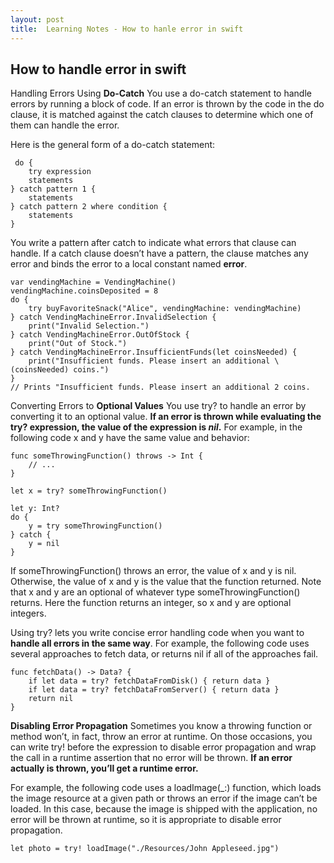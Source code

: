 ```yaml
---
layout: post
title:  Learning Notes - How to hanle error in swift
---
```

## How to handle error in swift
Handling Errors Using **Do-Catch** You use a do-catch statement to handle errors by running a block of code. If an error is thrown by the code in the do clause, it is matched against the catch clauses to determine which one of them can handle the error.

Here is the general form of a do-catch statement:

```
 do {
    try expression
    statements
} catch pattern 1 {
    statements
} catch pattern 2 where condition {
    statements
}
```
You write a pattern after catch to indicate what errors that clause can handle. If a catch clause doesn’t have a pattern, the clause matches any error and binds the error to a local constant named **error**.

```
var vendingMachine = VendingMachine()
vendingMachine.coinsDeposited = 8
do {
    try buyFavoriteSnack("Alice", vendingMachine: vendingMachine)
} catch VendingMachineError.InvalidSelection {
    print("Invalid Selection.")
} catch VendingMachineError.OutOfStock {
    print("Out of Stock.")
} catch VendingMachineError.InsufficientFunds(let coinsNeeded) {
    print("Insufficient funds. Please insert an additional \(coinsNeeded) coins.")
}
// Prints "Insufficient funds. Please insert an additional 2 coins.
```

Converting Errors to **Optional Values** You use try? to handle an error by converting it to an optional value. **If an error is thrown while evaluating the try? expression, the value of the expression is *nil*.** For example, in the following code x and y have the same value and behavior:

```
func someThrowingFunction() throws -> Int {
    // ...
}
 
let x = try? someThrowingFunction()
 
let y: Int?
do {
    y = try someThrowingFunction()
} catch {
    y = nil
}
```

If someThrowingFunction() throws an error, the value of x and y is nil. Otherwise, the value of x and y is the value that the function returned. Note that x and y are an optional of whatever type someThrowingFunction() returns. Here the function returns an integer, so x and y are optional integers.

Using try? lets you write concise error handling code when you want to **handle all errors in the same way**. For example, the following code uses several approaches to fetch data, or returns nil if all of the approaches fail.

```
func fetchData() -> Data? {
    if let data = try? fetchDataFromDisk() { return data }
    if let data = try? fetchDataFromServer() { return data }
    return nil
}
```

**Disabling Error Propagation** Sometimes you know a throwing function or method won’t, in fact, throw an error at runtime. On those occasions, you can write try! before the expression to disable error propagation and wrap the call in a runtime assertion that no error will be thrown. **If an error actually is thrown, you’ll get a runtime error.**

For example, the following code uses a loadImage(_:) function, which loads the image resource at a given path or throws an error if the image can’t be loaded. In this case, because the image is shipped with the application, no error will be thrown at runtime, so it is appropriate to disable error propagation.

`let photo = try! loadImage("./Resources/John Appleseed.jpg")`

